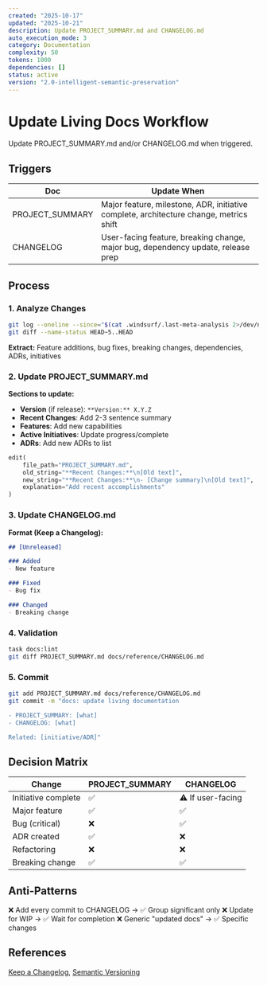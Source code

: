 ```yaml
---
created: "2025-10-17"
updated: "2025-10-21"
description: Update PROJECT_SUMMARY.md and CHANGELOG.md
auto_execution_mode: 3
category: Documentation
complexity: 50
tokens: 1000
dependencies: []
status: active
version: "2.0-intelligent-semantic-preservation"
---
```


# Update Living Docs Workflow

Update PROJECT_SUMMARY.md and/or CHANGELOG.md when triggered.

## Triggers

| Doc | Update When |
|-----|-------------|
| PROJECT_SUMMARY | Major feature, milestone, ADR, initiative complete, architecture change, metrics shift |
| CHANGELOG | User-facing feature, breaking change, major bug, dependency update, release prep |

## Process

### 1. Analyze Changes

```bash
git log --oneline --since="$(cat .windsurf/.last-meta-analysis 2>/dev/null || echo '1 day ago')"
git diff --name-status HEAD~5..HEAD
```

**Extract:** Feature additions, bug fixes, breaking changes, dependencies, ADRs, initiatives

### 2. Update PROJECT_SUMMARY.md

**Sections to update:**

- **Version** (if release): `**Version:** X.Y.Z`
- **Recent Changes**: Add 2-3 sentence summary
- **Features**: Add new capabilities
- **Active Initiatives**: Update progress/complete
- **ADRs**: Add new ADRs to list

```python
edit(
    file_path="PROJECT_SUMMARY.md",
    old_string="**Recent Changes:**\n[Old text]",
    new_string="**Recent Changes:**\n- [Change summary]\n[Old text]",
    explanation="Add recent accomplishments"
)
```

### 3. Update CHANGELOG.md

**Format (Keep a Changelog):**

```markdown
## [Unreleased]

### Added
- New feature

### Fixed
- Bug fix

### Changed
- Breaking change
```

### 4. Validation

```bash
task docs:lint
git diff PROJECT_SUMMARY.md docs/reference/CHANGELOG.md
```

### 5. Commit

```bash
git add PROJECT_SUMMARY.md docs/reference/CHANGELOG.md
git commit -m "docs: update living documentation

- PROJECT_SUMMARY: [what]
- CHANGELOG: [what]

Related: [initiative/ADR]"
```

## Decision Matrix

| Change | PROJECT_SUMMARY | CHANGELOG |
|--------|-----------------|-----------|
| Initiative complete | ✅ | ⚠️ If user-facing |
| Major feature | ✅ | ✅ |
| Bug (critical) | ❌ | ✅ |
| ADR created | ✅ | ❌ |
| Refactoring | ❌ | ❌ |
| Breaking change | ✅ | ✅ |

## Anti-Patterns

❌ Add every commit to CHANGELOG → ✅ Group significant only
❌ Update for WIP → ✅ Wait for completion
❌ Generic "updated docs" → ✅ Specific changes

## References

[Keep a Changelog](https://keepachangelog.com/), [Semantic Versioning](https://semver.org/)
